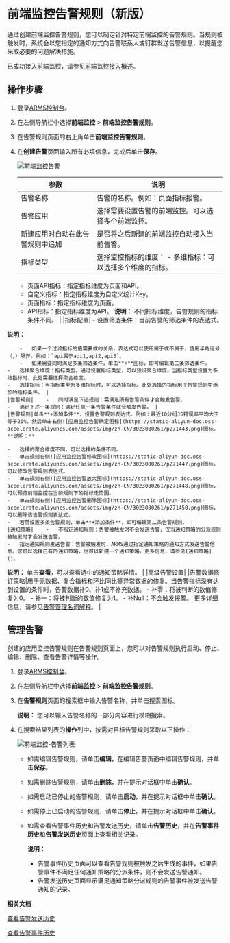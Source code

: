 # 前端监控告警规则（新版）

通过创建前端监控告警规则，您可以制定针对特定前端监控的告警规则。当规则被触发时，系统会以您指定的通知方式向告警联系人或钉群发送告警信息，以提醒您采取必要的问题解决措施。

已成功接入前端监控，请参见[前端监控接入概述](/intl.zh-CN/前端监控/接入前端监控/前端监控接入概述.md)。

## 操作步骤

1.  登录[ARMS控制台](https://arms-ap-southeast-1.console.aliyun.com/#/home)。

2.  在左侧导航栏中选择**前端监控** \> **前端监控告警规则**。

3.  在告警规则页面的右上角单击**前端监控告警规则**。

4.  在**创建告警**页面输入所有必填信息，完成后单击**保存**。

    ![前端监控告警](https://static-aliyun-doc.oss-accelerate.aliyuncs.com/assets/img/zh-CN/7343080261/p266627.png)

    |参数|说明|
    |--|--|
    |告警名称|告警的名称。例如：页面指标报警。|
    |告警应用|选择需要设置告警的前端监控。可以选择多个前端监控。|
    |新建应用时自动在此告警规则中追加|是否将之后新建的前端监控自动接入当前告警。|
    |指标类型|选择监控指标的维度：    -   多维指标：可以选择多个维度的指标。
    -   页面API指标：指定指标维度为页面和API。
    -   自定义指标：指定指标维度为自定义统计Key。
    -   页面指标：指定指标维度为页面。
    -   API指标：指定指标维度为API。
**说明：** 不同指标维度，告警规则的指标条件不同。 |
    |指标配置|    -   设置筛选条件：当前告警的筛选条件的表达式。

**说明：**

        -   如果一个过滤指标的值需要或的关系，表达式可以使用属于或不属于，值用半角逗号（,）隔开。例如：`api属于api1,api2,api3`。
        -   如果需要同时满足多条筛选条件，单击**+**图标，即可编辑第二条筛选条件。
    -   选择聚合维度：指标类型。通过设置指标类型，可以预设聚合维度。当指标类型设置为多维指标时，此处需要选择聚合维度。
    -   选择指标：当指标类型为多维指标时，可以选择指标。此处选择的指标用于告警规则中添加的指标条件。 |
    |告警规则|    -   同时满足下述规则：需满足所有告警条件才会触发告警。
    -   满足下述一条规则：满足任意一条告警条件就会触发告警。 |
    |告警规则|单击**+添加条件**，设置告警规则表达式。例如：最近10分组JS错误率平均大于等于20%。然后单击右侧![应用监控告警确定图标](https://static-aliyun-doc.oss-accelerate.aliyuncs.com/assets/img/zh-CN/3023080261/p271443.png)图标。**说明：**

    -   选择的聚合维度不同，可以选择的条件不同。
    -   单击规则右侧![应用监控告警修改图标](https://static-aliyun-doc.oss-accelerate.aliyuncs.com/assets/img/zh-CN/3023080261/p271447.png)图标，可以修改告警规则表达式。
    -   单击规则右侧![应用监控告警放大图标](https://static-aliyun-doc.oss-accelerate.aliyuncs.com/assets/img/zh-CN/3023080261/p271448.png)图标，可以预览前端监控在当前规则下的指标走势图。
    -   单击规则右侧![应用监控告警删除图标](https://static-aliyun-doc.oss-accelerate.aliyuncs.com/assets/img/zh-CN/3023080261/p271450.png)图标，可以删除该告警规则表达式。
    -   若需设置多条告警规则，单击**+添加条件**，即可编辑第二条告警规则。 |
    |通知策略|    -   不指定通知规则：告警被触发时不会发送告警，仅当通知策略的分派规则被触发时才会发送告警。
    -   指定通知规则发送告警：告警被触发时，ARMS通过指定通知策略的通知方式发送告警信息。您可以选择已有的通知策略，也可以新建一个通知策略。更多信息，请参见[通知策略]()。

**说明：** 单击**查看**，可以查看选中的通知策略详情。 |
    |高级告警设置|
    |告警数据修订策略|用于无数据、复合指标和环比同比等异常数据的修复。当告警指标没有达到设置的条件时，告警数据补0、补1或不补充数据。    -   补零：将被判断的数值修复为0。
    -   补一：将被判断的数值修复为1。
    -   补Null：不会触发报警。
更多详细信息，请参见[告警管理名词解释]()。 |


## 管理告警

创建的应用监控告警规则在告警规则页面上，您可以对告警规则执行启动、停止、编辑、删除、查看告警详情等操作。

1.  登录[ARMS控制台](https://arms-ap-southeast-1.console.aliyun.com/#/home)。

2.  在左侧导航栏中选择**前端监控** \> **前端监控告警规则**。

3.  在**告警规则**页面的搜索框中输入告警名称，并单击搜索图标。

    **说明：** 您可以输入告警名称的一部分内容进行模糊搜索。

4.  在搜索结果列表的**操作**列中，按需对目标告警规则采取以下操作：

    ![前端监控-告警列表](https://static-aliyun-doc.oss-accelerate.aliyuncs.com/assets/img/zh-CN/7343080261/p271650.png)

    -   如需编辑告警规则，请单击**编辑**，在编辑告警页面中编辑告警规则，并单击**保存**。
    -   如需删除告警规则，请单击**删除**，并在提示对话框中单击**确认**。
    -   如需启动已停止的告警规则，请单击**启动**，并在提示对话框中单击**确认**。
    -   如需停止已启动的告警规则，请单击**停止**，并在提示对话框中单击**确认**。
    -   如需查看告警事件历史和告警发送历史，请单击**告警历史**，并在**告警事件历史**和**告警发送历史**页面上查看相关记录。

        **说明：**

        -   告警事件历史页面可以查看告警规则被触发之后生成的事件，如果告警事件不满足任何通知策略的分派条件，则不会发送告警通知。
        -   告警发送历史页面显示满足通知策略分派规则的告警事件被发送告警通知的记录。

**相关文档**  


[查看告警发送历史]()

[查看告警事件历史]()

